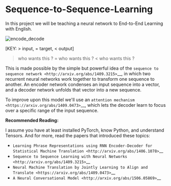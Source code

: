 # Sequence-to-Sequence-Learning

In this project we will be teaching a neural network to End-to-End Learning with English.


![encode_decode](https://cloud.githubusercontent.com/assets/27130785/26065105/2318bc24-39a8-11e7-84c3-4a9c0c484cbe.png)






[KEY: > input, = target, < output]
> who wants this ?
= who wants this ?
< who wants this ?

This is made possible by the simple but powerful idea of the `sequence to sequence network <http://arxiv.org/abs/1409.3215>`__, in which two recurrent neural networks work together to transform one sequence to another. An encoder network condenses an input sequence into a vector, and a decoder network unfolds that vector into a new sequence.

To improve upon this model we'll use an `attention mechanism <https://arxiv.org/abs/1409.0473>`__, which lets the decoder learn to focus over a specific range of the input sequence.

**Recommended Reading:**

I assume you have at least installed PyTorch, know Python, and
understand Tensors.
And for more, read the papers that introduced these topics:
-  `Learning Phrase Representations using RNN Encoder-Decoder for
   Statistical Machine Translation <http://arxiv.org/abs/1406.1078>`__
-  `Sequence to Sequence Learning with Neural
   Networks <http://arxiv.org/abs/1409.3215>`__
-  `Neural Machine Translation by Jointly Learning to Align and
   Translate <https://arxiv.org/abs/1409.0473>`__
-  `A Neural Conversational Model <http://arxiv.org/abs/1506.05869>`__
